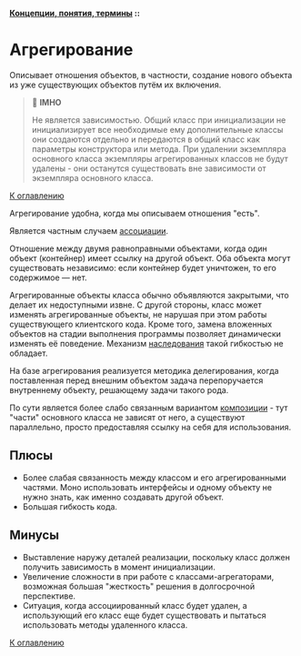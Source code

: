**[Концепции, понятия, термины](../README.md#concepts) ::**
# Агрегирование

Описывает отношения объектов, в частности, создание нового объекта из уже существующих объектов путём их включения.

> :thinking: **IMHO**
>
> Не является зависимостью. Общий класс при инициализации не инициализирует все необходимые ему дополнительные классы они создаются отдельно и передаются в общий класс как параметры конструктора или метода. При удалении экземпляра основного класса экземпляры агрегированных классов не будут удалены - они останутся существовать вне зависимости от экземпляра основного класса.

[К оглавлению](../README.md#concepts)

Агрегирование удобна, когда мы описываем отношения "есть".

Является частным случаем [ассоциации](association.md).

Отношение между двумя равноправными объектами, когда один объект (контейнер) имеет ссылку на другой объект. Оба объекта могут существовать независимо: если контейнер будет уничтожен, то его содержимое — нет.

Агрегированные объекты класса обычно объявляются закрытыми, что делает их недоступными извне. С другой стороны, класс может изменять агрегированные объекты, не нарушая при этом работы существующего клиентского кода. Кроме того, замена вложенных объектов на стадии выполнения программы позволяет динамически изменять её поведение. Механизм [наследования](inheritance.md) такой гибкостью не обладает.

На базе агрегирования реализуется методика делегирования, когда поставленная перед внешним объектом задача перепоручается внутреннему объекту, решающему задачи такого рода.

По сути является более слабо связанным вариантом [композиции](composition.md) - тут "части" основного класса не зависят от него, а существуют параллельно, просто предоставляя ссылку на себя для использования.

## Плюсы
- Более слабая связанность между классом и его агрегированными частями. Моно использовать интерфейсы и одному объекту не нужно знать, как именно создавать другой объект.
- Большая гибкость кода.

## Минусы
- Выставление наружу деталей реализации, поскольку класс должен получить зависимость в момент инициализации.
- Увеличение сложности в при работе с классами-агрегаторами, возможная большая "жесткость" решения в долгосрочной перспективе.
- Ситуация, когда ассоциированный класс будет удален, а использующий его класс еще будет существовать и пытаться использовать методы удаленного класса.

[К оглавлению](../README.md#concepts)
